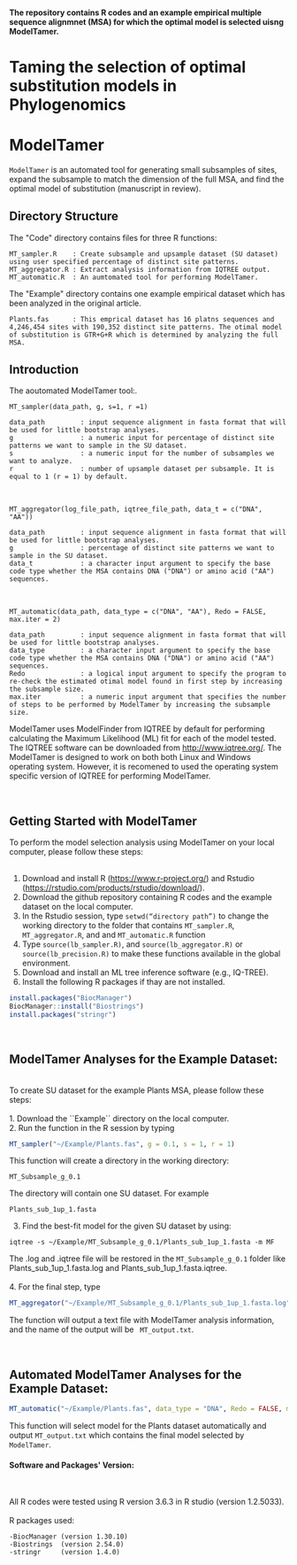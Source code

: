#### The repository contains R codes and an example empirical multiple sequence alignmnet (MSA) for which the optimal model is selected uisng ModelTamer.

# Taming the selection of optimal substitution models in Phylogenomics

# ModelTamer 
``ModelTamer`` is an automated tool for generating small subsamples of sites, expand the subsample to match the dimension of the full MSA, and find the optimal model of substitution (manuscript in review).
<br />

## Directory Structure 

The "Code" directory contains files for three R functions:
```
MT_sampler.R    : Create subsample and upsample dataset (SU dataset) using user specified percentage of distinct site patterns.
MT_aggregator.R : Extract analysis information from IQTREE output. 
MT_automatic.R  : An aumtomated tool for performing ModelTamer. 
```
The "Example" directory contains one example empirical dataset which has been analyzed in the original article.  
```
Plants.fas      : This emprical dataset has 16 platns sequences and 4,246,454 sites with 190,352 distinct site patterns. The otimal model of substitution is GTR+G+R which is determined by analyzing the full MSA. 

```

## Introduction
The aoutomated ModelTamer tool:. 
<br />

```
MT_sampler(data_path, g, s=1, r =1)

data_path         : input sequence alignment in fasta format that will be used for little bootstrap analyses. 
g                 : a numeric input for percentage of distinct site patterns we want to sample in the SU dataset.
s                 : a numeric input for the number of subsamples we want to analyze. 
r                 : number of upsample dataset per subsample. It is equal to 1 (r = 1) by default. 
```
<br />

```
MT_aggregator(log_file_path, iqtree_file_path, data_t = c("DNA", "AA"))

data_path         : input sequence alignment in fasta format that will be used for little bootstrap analyses. 
g                 : percentage of distinct site patterns we want to sample in the SU dataset.
data_t            : a character input argument to specify the base code type whether the MSA contains DNA ("DNA") or amino acid ("AA") sequences. 

```
<br />

```
MT_automatic(data_path, data_type = c("DNA", "AA"), Redo = FALSE, max.iter = 2)

data_path         : input sequence alignment in fasta format that will be used for little bootstrap analyses. 
data_type         : a character input argument to specify the base code type whether the MSA contains DNA ("DNA") or amino acid ("AA") sequences.
Redo              : a logical input argument to specify the program to re-check the estimated otimal model found in first step by increasing the subsample size. 
max.iter          : a numeric input argument that specifies the number of steps to be performed by ModelTamer by increasing the subsample size.

```

ModelTamer uses ModelFinder from IQTREE by default for performing calculating the Maximum Likelihood (ML) fit for each of the model tested. The IQTREE software can be downloaded from http://www.iqtree.org/. The ModelTamer is designed to work on both both Linux and Windows operating system. However, it is recomened to used the operating system specific version of IQTREE for performing ModelTamer. 

<br />

## Getting Started with ModelTamer

To perform the model selection analysis using ModelTamer on your local computer, please follow these steps:<br /><br />
1.	Download and install R (https://www.r-project.org/) and Rstudio (https://rstudio.com/products/rstudio/download/).<br />
2.	Download the github repository containing R codes and the example dataset on the local computer. <br />
3.	In the Rstudio session, type ``setwd(“directory path”)`` to change the working directory to the folder that contains ``MT_sampler.R``, ``MT_aggregator.R``, and and ``MT_automatic.R`` function<br />
4.	Type ``source(lb_sampler.R)``, and ``source(lb_aggregator.R)`` or  ``source(lb_precision.R)`` to make these functions available in the global environment. <br />
5.	Download and install an ML tree inference software (e.g., IQ-TREE). <br />
6.	Install the following R packages if thay are not installed. 

```R
install.packages("BiocManager")
BiocManager::install("Biostrings")
install.packages("stringr")
``` 

<br />

## ModelTamer Analyses for the Example Dataset:

<br />
To create SU dataset for the example Plants MSA, please follow these steps:<br /><br />
1.	Download the ``Example`` directory on the local computer. <br />
2.	Run the function in the R session by typing 

```R
MT_sampler("~/Example/Plants.fas", g = 0.1, s = 1, r = 1)
```

This function will create a directory in the working directory:

```
MT_Subsample_g_0.1
```

The directory will contain one SU dataset. For example 

```
Plants_sub_1up_1.fasta

```
3.	Find the best-fit model for the given SU dataset by using:<br />

``` 
iqtree -s ~/Example/MT_Subsample_g_0.1/Plants_sub_1up_1.fasta -m MF
```

The .log and .iqtree file will be restored in the ``MT_Subsample_g_0.1`` folder like Plants_sub_1up_1.fasta.log and Plants_sub_1up_1.fasta.iqtree. <br /><br />
4.	For the final step, type 

```R
MT_aggregator("~/Example/MT_Subsample_g_0.1/Plants_sub_1up_1.fasta.log", "~/Example/MT_Subsample_g_0.1/Plants_sub_1up_1.fasta.iqtree", data_t = "DNA" )
```
The function will output a text file with ModelTamer analysis information, and the name of the output will be `` MT_output.txt``.<br />

<br />

## Automated ModelTamer Analyses for the Example Dataset:

```R
MT_automatic("~/Example/Plants.fas", data_type = "DNA", Redo = FALSE, max.iter = 2 )
```
This function will select model for the Plants dataset automatically and output ``MT_output.txt`` which contains the final model selected by ``ModelTamer``.

#### Software and Packages' Version:

<br />

All R codes were tested using R version 3.6.3 in R studio (version 1.2.5033).
<br />  
R packages used:
<br />

```
-BiocManager (version 1.30.10)
-Biostrings  (version 2.54.0)
-stringr     (version 1.4.0)
```

<br />
<br />
